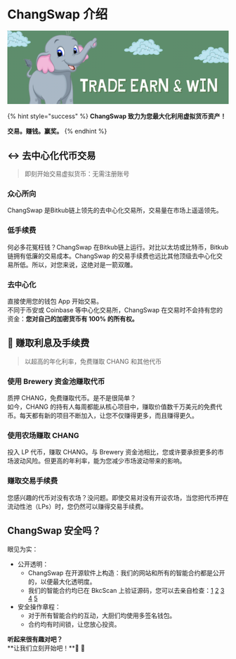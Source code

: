 # ChangSwap 介绍

![](<.gitbook/assets/截屏2022-03-28 下午2.19.20.png>)

{% hint style="success" %}
**ChangSwap 致力为您最大化利用虚拟货币资产！**

**交易。赚钱。赢奖。**
{% endhint %}

## ↔️ 去中心化代币交易

> 即刻开始交易虚拟货币：无需注册账号

### 众心所向

ChangSwap 是Bitkub链上领先的去中心化交易所，交易量在市场上遥遥领先。

### 低手续费

何必多花冤枉钱？ChangSwap 在Bitkub链上运行。对比以太坊或比特币，Bitkub链拥有低廉的交易成本。ChangSwap 的交易手续费也远比其他顶级去中心化交易所低。所以，对您来说，这绝对是一箭双雕。

### 去中心化

直接使用您的钱包 App 开始交易。\
不同于币安或 Coinbase 等中心化交易所，ChangSwap 在交易时不会持有您的资金：**您对自己的加密货币有 100% 的所有权。**

## 💸 赚取利息及手续费

> 以超高的年化利率，免费赚取 CHANG 和其他代币

### 使用 Brewery 资金池赚取代币

质押 CHANG，免费赚取代币。是不是很简单？\
如今，CHANG 的持有人每周都能从核心项目中，赚取价值数千万美元的免费代币。每天都有新的项目不断加入，让您不仅赚得更多，而且赚得更久。

### 使用农场赚取 CHANG

投入 LP 代币，赚取 CHANG。与 Brewery 资金池相比，您或许要承担更多的市场波动风险。但更高的年利率，能为您减少市场波动带来的影响。

### 赚取交易手续费

您感兴趣的代币对没有农场？没问题。即使交易对没有开设农场，当您把代币押在流动性池（LPs）时，您仍然可以赚得交易手续费。

## ChangSwap 安全吗？

眼见为实：

* 公开透明：
  * ChangSwap 在开源软件上构造：我们的网站和所有的智能合约都是公开的，以便最大化透明度。
  * 我们的智能合约均已在 BkcScan 上验证源码，您可以去亲自检查：[1](https://bkcscan.com/address/0x10ED43C718714eb63d5aA57B78B54704E256024E) [2](https://bkcscan.com/address/0x73feaa1ee314f8c655e354234017be2193c9e24e#code) [3](https://bkcscan.com/address/0xbcfccbde45ce874adcb698cc183debcf17952812) [4](https://bkcscan.com/address/0x1b96b92314c44b159149f7e0303511fb2fc4774f#code) [5](https://bkcscan.com/address/0x92E8CeB7eAeD69fB6E4d9dA43F605D2610214E68)
* 安全操作章程：
  * 对于所有智能合约的互动，大厨们均使用多签名钱包。
  * 合约均有时间锁，让您放心投资。

**听起来很有趣对吧？**\
\*\*让我们立刻开始吧！\*\*🐰 🥞
